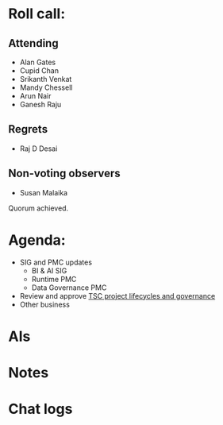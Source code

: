 # Roll call:

## Attending
* Alan Gates
* Cupid Chan
* Srikanth Venkat
* Mandy Chessell
* Arun Nair
* Ganesh Raju

## Regrets
* Raj D Desai

## Non-voting observers
* Susan Malaika

Quorum achieved.

# Agenda:

* SIG and PMC updates
  * BI & AI SIG
  * Runtime PMC
  * Data Governance PMC
* Review and approve [TSC project lifecycles and governance](governance)
* Other business

# AIs


# Notes


# Chat logs
